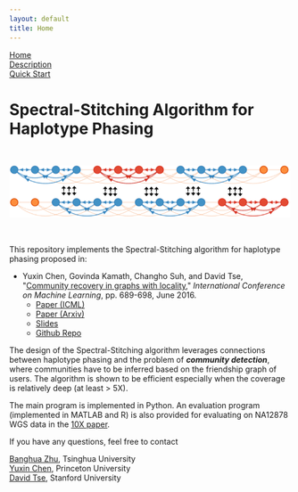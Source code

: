 ```yaml
---
layout: default
title: Home
---
```

[Home](https://chenyx04.github.io/Spectral-Stitching/)  
[Description](https://chenyx04.github.io/Spectral-Stitching/Description)  
[Quick Start](https://chenyx04.github.io/Spectral-Stitching/users_guide)

# Spectral-Stitching Algorithm for Haplotype Phasing

<br>
 
![Image of Spectral Stitching](spectral_stitch_stage12.png)

<br>

This repository implements the Spectral-Stitching algorithm for haplotype phasing proposed in:

* Yuxin Chen, Govinda Kamath, Changho Suh, and David Tse,  "[Community recovery in graphs with locality](http://proceedings.mlr.press/v48/chena16.html)," *International Conference on Machine Learning*, pp. 689-698, June 2016.
  * [Paper (ICML)](http://www.princeton.edu/~yc5/publications/Locality_ICML.pdf)
  * [Paper (Arxiv)](https://arxiv.org/abs/1602.03828)
  * [Slides](http://www.princeton.edu/~yc5/slides/Locality_ICML_slides.pdf)  
  * [Github Repo](https://github.com/chenyx04/Spectral-Stitching)







The design of the Spectral-Stitching algorithm leverages connections between haplotype phasing and the problem of **_community detection_**, where communities have to be inferred based on the friendship graph of users. The algorithm is shown to be efficient especially when the coverage is relatively deep (at least > 5X). 

The main program is implemented in Python. An evaluation program (implemented in MATLAB and R) is also provided for evaluating on NA12878 WGS data in the [10X paper](https://www.ncbi.nlm.nih.gov/pmc/articles/PMC4786454/).

If you have any questions, feel free to contact 

[Banghua Zhu](mailto:13aeon.v01d@gmail.com), Tsinghua University   
[Yuxin Chen](mailto:yuxin.chen@princeton.edu), Princeton University  
[David Tse](mailto:dntse@stanford.edu), Stanford University








